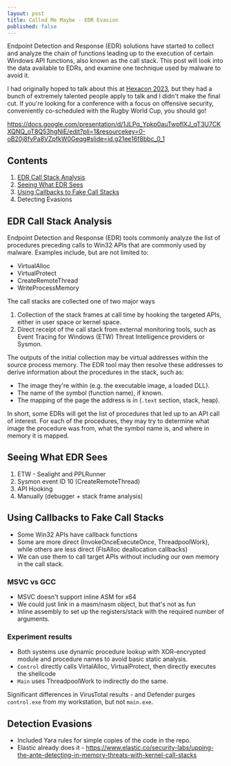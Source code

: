 ```yaml
---
layout: post
title: Called Me Maybe - EDR Evasion
published: false
---
```


Endpoint Detection and Response (EDR) solutions have started to collect and analyze
the chain of functions leading up to the execution of certain Windows API
functions, also known as the call stack. This post will look into the data
available to EDRs, and examine one technique used by malware to avoid it. 

I had originally hoped to talk about this at [Hexacon 2023](https://hexacon.fr),
but they had a bunch of extremely talented people apply to talk and I didn't
make the final cut. If you're looking for a conference with a focus on offensive
security, conveniently co-scheduled with the Rugby World Cup, you should go!

https://docs.google.com/presentation/d/1JLPq_Ypkp0auTwpflXJ_qT3U7CKXQNQ_oT8Q53hgNiE/edit?pli=1&resourcekey=0-oB20j8fvPa8VZpfkW0Geqg#slide=id.g21ee16f8bbc_0_1 


## Contents

1. [EDR Call Stack Analysis](#edr-call-stack-analysis)
2. [Seeing What EDR Sees](#seeing-what-edr-sees)
3. [Using Callbacks to Fake Call Stacks](#using-callbacks-to-fake-call-stacks)
4. Detecting Evasions

## EDR Call Stack Analysis

Endpoint Detection and Response (EDR) tools commonly analyze the list of
procedures preceding calls to Win32 APIs that are commonly used by malware.
Examples include, but are not limited to:
* VirtualAlloc
* VirtualProtect
* CreateRemoteThread
* WriteProcessMemory

The call stacks are collected one of two major ways
1. Collection of the stack frames at call time by hooking the targeted APIs,
either in user space or kernel space.
2. Direct receipt of the call stack from external monitoring tools, such as
Event Tracing for Windows (ETW) Threat Intelligence providers or Sysmon.

The outputs of the initial collection may be virtual addresses within the
source process memory. The EDR tool may then resolve these addresses to derive
information about the procedures in the stack, such as:
* The image they're within (e.g. the executable image, a loaded DLL).
* The name of the symbol (function name), if known.
* The mapping of the page the address is in (`.text` section, stack, heap).

In short, some EDRs will get the list of procedures that led up to an API call
of interest. For each of the procedures, they may try to determine what image
the procedure was from, what the symbol name is, and where in memory it is
mapped.

## Seeing What EDR Sees

1. ETW - Sealight and PPLRunner 
2. Sysmon event ID 10 (CreateRemoteThread)
3. API Hooking
4. Manually (debugger + stack frame analysis)


## Using Callbacks to Fake Call Stacks

* Some Win32 APIs have callback functions
* Some are more direct (InvokeOnceExecuteOnce, ThreadpoolWork), while others are less direct (FlsAlloc deallocation callbacks)
* We can use them to call target APIs without including our
own memory in the call stack.

### MSVC vs GCC
* MSVC doesn't support inline ASM for x64
* We could just link in a masm/nasm object, but that's not as fun
* Inline assembly to set up the registers/stack with the required number of arguments.

### Experiment results

* Both systems use dynamic procedure lookup with XOR-encrypted module and procedure names to avoid basic static analysis.
* `Control` directly calls VirtalAlloc, VirtualProtect, then directly executes the shellcode
* `Main` uses ThreadpoolWork to indirectly do the same.

Significant differences in VirusTotal results - and Defender purges `control.exe` from my workstation, but not `main.exe`.

## Detection Evasions

* Included Yara rules for simple copies of the code in the repo.
* Elastic already does it - https://www.elastic.co/security-labs/upping-the-ante-detecting-in-memory-threats-with-kernel-call-stacks

